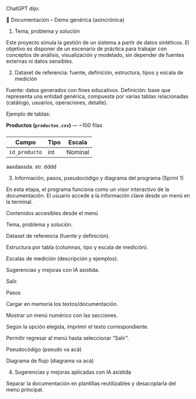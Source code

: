ChatGPT dijo:

📘 Documentación – Demo genérica (asincrónica)

1. Tema, problema y solución

Este proyecto simula la gestión de un sistema a partir de datos sintéticos.
El objetivo es disponer de un escenario de práctica para trabajar con conceptos de análisis, visualización y modelado, sin depender de fuentes externas ni datos sensibles.

2. Dataset de referencia: fuente, definición, estructura, tipos y escala de medición

Fuente: datos generados con fines educativos.
Definición: base que representa una entidad genérica, compuesta por varias tablas relacionadas (catálogo, usuarios, operaciones, detalle).

Ejemplo de tablas:

**Productos (`productos.csv`)** — ~100 filas  

#####

| Campo             | Tipo | Escala   |
|-------------------|------|----------|
| `id_producto`     | int  | Nominal  |
   aasdassda.        str.    dddd



3. Información, pasos, pseudocódigo y diagrama del programa (Sprint 1)

En esta etapa, el programa funciona como un visor interactivo de la documentación.
El usuario accede a la información clave desde un menú en la terminal.

Contenidos accesibles desde el menú

Tema, problema y solución.

Dataset de referencia (fuente y definición).

Estructura por tabla (columnas, tipo y escala de medición).

Escalas de medición (descripción y ejemplos).

Sugerencias y mejoras con IA asistida.

Salir.

Pasos

Cargar en memoria los textos/documentación.

Mostrar un menú numérico con las secciones.

Según la opción elegida, imprimir el texto correspondiente.

Permitir regresar al menú hasta seleccionar “Salir”.

Pseudocódigo
(pseudo va acá)

Diagrama de flujo
(diagrama va acá)

4. Sugerencias y mejoras aplicadas con IA asistida

Separar la documentación en plantillas reutilizables y desacoplarla del menú principal.



